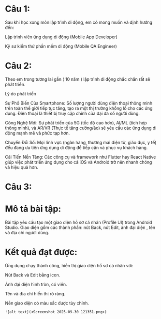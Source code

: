 # Câu 1:
Sau khi học xong môn lập trình di động, em có mong muốn và định hướng đến:

Lập trình viên ứng dụng di động (Mobile App Developer)

Kỹ sư kiểm thử phần mềm di động (Mobile QA Engineer)
# Câu 2:
Theo em trong tương lai gần ( 10 năm ) lập trình di động chắc chắn rất sẽ phát triển.

Lý do phát triển

Sự Phổ Biến Của Smartphone: Số lượng người dùng điện thoại thông minh trên toàn thế giới tiếp tục tăng, tạo ra một thị trường khổng lồ cho các ứng dụng. Điện thoại là thiết bị truy cập chính của đại đa số người dùng.

Công Nghệ Mới: Sự phát triển của 5G (tốc độ cao hơn), AI/ML (tích hợp thông minh), và AR/VR (Thực tế tăng cường/ảo) sẽ yêu cầu các ứng dụng di động mạnh mẽ và phức tạp hơn.

Chuyển Đổi Số: Mọi lĩnh vực (ngân hàng, thương mại điện tử, giáo dục, y tế) đều đang ưu tiên ứng dụng di động để tiếp cận và phục vụ khách hàng.

Cải Tiến Nền Tảng: Các công cụ và framework như Flutter hay React Native giúp việc phát triển ứng dụng cho cả iOS và Android trở nên nhanh chóng và hiệu quả hơn.
# Câu 3:
# Mô tả bài tập:
Bài tập yêu cầu tạo một giao diện hồ sơ cá nhân (Profile UI) trong Android Studio. Giao diện gồm các thành phần: nút Back, nút Edit, ảnh đại diện , tên và địa chỉ người dùng.
# Kết quả đạt được:
Ứng dụng chạy thành công, hiển thị giao diện hồ sơ cá nhân với:

Nút Back và Edit bằng icon.

Ảnh đại diện hình tròn, có viền.

Tên và địa chỉ hiển thị rõ ràng.

Nền giao diện có màu sắc được tùy chỉnh.

    ![alt text](<Screenshot 2025-09-30 121351.png>)

